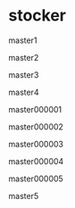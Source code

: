 # stocker

master1

master2

master3

master4

master000001

master000002

master000003

master000004

master000005



master5


